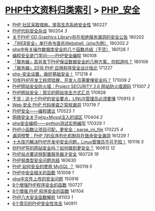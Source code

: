 [PHP中文资料归类索引](../README.md) > [PHP_安全](PHP_安全.md)
====
- [PHP 社区采取措施，提高生态系统安全性](http://jkwz.applinzi.com/ittc/7074895585507542032.html#PHP+%E7%A4%BE%E5%8C%BA%E9%87%87%E5%8F%96%E6%8E%AA%E6%96%BD%EF%BC%8C%E6%8F%90%E9%AB%98%E7%94%9F%E6%80%81%E7%B3%BB%E7%BB%9F%E5%AE%89%E5%85%A8%E6%80%A7) 180227  
- [PHP代码安全杂谈](http://jkwz.applinzi.com/ittc/7066331801339823111.html#PHP%E4%BB%A3%E7%A0%81%E5%AE%89%E5%85%A8%E6%9D%82%E8%B0%88) 180204 *3* 
- [关于PHP GD Graphics Library存在拒绝服务漏洞的安全公告](http://jkwz.applinzi.com/ittc/7065463257341363210.html#%E5%85%B3%E4%BA%8EPHP+GD+Graphics+Library%E5%AD%98%E5%9C%A8%E6%8B%92%E7%BB%9D%E6%9C%8D%E5%8A%A1%E6%BC%8F%E6%B4%9E%E7%9A%84%E5%AE%89%E5%85%A8%E5%85%AC%E5%91%8A) 180202  
- [「WEB安全」单行命令查杀Webshell（php为例）](http://jkwz.applinzi.com/ittc/7065438612462502923.html#%E3%80%8CWEB%E5%AE%89%E5%85%A8%E3%80%8D%E5%8D%95%E8%A1%8C%E5%91%BD%E4%BB%A4%E6%9F%A5%E6%9D%80Webshell%EF%BC%88php%E4%B8%BA%E4%BE%8B%EF%BC%89) 180202 *2* 
- [php中有关操作数据库安全的几个函数总结（干货）](http://jkwz.applinzi.com/ittc/7062804621989250065.html#php%E4%B8%AD%E6%9C%89%E5%85%B3%E6%93%8D%E4%BD%9C%E6%95%B0%E6%8D%AE%E5%BA%93%E5%AE%89%E5%85%A8%E7%9A%84%E5%87%A0%E4%B8%AA%E5%87%BD%E6%95%B0%E6%80%BB%E7%BB%93%EF%BC%88%E5%B9%B2%E8%B4%A7%EF%BC%89) 180126 *1* 
- [编程安全是门学问——PHP安全编程](http://jkwz.applinzi.com/ittc/7052431722522608656.html#%E7%BC%96%E7%A8%8B%E5%AE%89%E5%85%A8%E6%98%AF%E9%97%A8%E5%AD%A6%E9%97%AE%E2%80%94%E2%80%94PHP%E5%AE%89%E5%85%A8%E7%BC%96%E7%A8%8B) 180108  
- [「服务器」高并发下PHP保证数据安全的几种方案，你知道吗？](http://jkwz.applinzi.com/ittc/7055491684324869131.html#%E3%80%8C%E6%9C%8D%E5%8A%A1%E5%99%A8%E3%80%8D%E9%AB%98%E5%B9%B6%E5%8F%91%E4%B8%8BPHP%E4%BF%9D%E8%AF%81%E6%95%B0%E6%8D%AE%E5%AE%89%E5%85%A8%E7%9A%84%E5%87%A0%E7%A7%8D%E6%96%B9%E6%A1%88%EF%BC%8C%E4%BD%A0%E7%9F%A5%E9%81%93%E5%90%97%EF%BC%9F) 180106  
- [「服务器」2018 PHP 应用程序安全设计指北](http://jkwz.applinzi.com/ittc/7051683347439289361.html#%E3%80%8C%E6%9C%8D%E5%8A%A1%E5%99%A8%E3%80%8D2018+PHP+%E5%BA%94%E7%94%A8%E7%A8%8B%E5%BA%8F%E5%AE%89%E5%85%A8%E8%AE%BE%E8%AE%A1%E6%8C%87%E5%8C%97) 171227  
- [php-安全设置，做好基础安全！](http://jkwz.applinzi.com/ittc/7048537878001353745.html#php-%E5%AE%89%E5%85%A8%E8%AE%BE%E7%BD%AE%EF%BC%8C%E5%81%9A%E5%A5%BD%E5%9F%BA%E7%A1%80%E5%AE%89%E5%85%A8%EF%BC%81) 171218 *4* 
- [10年PHP开发工程师猛醒，开发人员需要懂安全吗？](http://jkwz.applinzi.com/ittc/7022402363468547088.html#10%E5%B9%B4PHP%E5%BC%80%E5%8F%91%E5%B7%A5%E7%A8%8B%E5%B8%88%E7%8C%9B%E9%86%92%EF%BC%8C%E5%BC%80%E5%8F%91%E4%BA%BA%E5%91%98%E9%9C%80%E8%A6%81%E6%87%82%E5%AE%89%E5%85%A8%E5%90%97%EF%BC%9F) 171009 *2* 
- [PHP网站安全防火墙：Project SECURITY 2.6 网站防火墙源码](http://jkwz.applinzi.com/ittc/7021774127696970769.html#PHP%E7%BD%91%E7%AB%99%E5%AE%89%E5%85%A8%E9%98%B2%E7%81%AB%E5%A2%99%EF%BC%9AProject+SECURITY+2.6+%E7%BD%91%E7%AB%99%E9%98%B2%E7%81%AB%E5%A2%99%E6%BA%90%E7%A0%81) 171007 *2* 
- [PHP网站安全｜常见的网站攻击方式汇总](http://jkwz.applinzi.com/ittc/7018507698784699409.html#PHP%E7%BD%91%E7%AB%99%E5%AE%89%E5%85%A8%EF%BD%9C%E5%B8%B8%E8%A7%81%E7%9A%84%E7%BD%91%E7%AB%99%E6%94%BB%E5%87%BB%E6%96%B9%E5%BC%8F%E6%B1%87%E6%80%BB) 170928  
- [干货｜这十个PHP的安全要点，LINUX管理员必须要懂](http://jkwz.applinzi.com/ittc/7012846011809268753.html#%E5%B9%B2%E8%B4%A7%EF%BD%9C%E8%BF%99%E5%8D%81%E4%B8%AAPHP%E7%9A%84%E5%AE%89%E5%85%A8%E8%A6%81%E7%82%B9%EF%BC%8CLINUX%E7%AE%A1%E7%90%86%E5%91%98%E5%BF%85%E9%A1%BB%E8%A6%81%E6%87%82) 170913 *3* 
- [Web 安全 PHP 代码审查之常规漏洞](http://jkwz.applinzi.com/ittc/6991961802010002448.html#Web+%E5%AE%89%E5%85%A8+PHP+%E4%BB%A3%E7%A0%81%E5%AE%A1%E6%9F%A5%E4%B9%8B%E5%B8%B8%E8%A7%84%E6%BC%8F%E6%B4%9E) 170719 *7* 
- [PHP安全——编程建议](http://jkwz.applinzi.com/ittc/6970874277967430661.html#PHP%E5%AE%89%E5%85%A8%E2%80%94%E2%80%94%E7%BC%96%E7%A8%8B%E5%BB%BA%E8%AE%AE) 170523 *1* 
- [网络安全关于php+Mysql注入的误区](http://jkwz.applinzi.com/ittc/6952561739597087749.html#%E7%BD%91%E7%BB%9C%E5%AE%89%E5%85%A8%E5%85%B3%E4%BA%8Ephp%2BMysql%E6%B3%A8%E5%85%A5%E7%9A%84%E8%AF%AF%E5%8C%BA) 170404 *2* 
- [php安全编程——python测试实例编写](http://jkwz.applinzi.com/ittc/6950382029924467716.html#php%E5%AE%89%E5%85%A8%E7%BC%96%E7%A8%8B%E2%80%94%E2%80%94python%E6%B5%8B%E8%AF%95%E5%AE%9E%E4%BE%8B%E7%BC%96%E5%86%99) 170329 *1* 
- [PHP小函数让项目可配，更安全：parse_ini_file](http://jkwz.applinzi.com/ittc/6938695100761900037.html#PHP%E5%B0%8F%E5%87%BD%E6%95%B0%E8%AE%A9%E9%A1%B9%E7%9B%AE%E5%8F%AF%E9%85%8D%EF%BC%8C%E6%9B%B4%E5%AE%89%E5%85%A8%EF%BC%9Aparse_ini_file) 170225 *4* 
- [漏洞预警：PHP 7的反序列化机制存在致命安全漏洞](http://jkwz.applinzi.com/ittc/6917018627303015428.html#%E6%BC%8F%E6%B4%9E%E9%A2%84%E8%AD%A6%EF%BC%9APHP+7%E7%9A%84%E5%8F%8D%E5%BA%8F%E5%88%97%E5%8C%96%E6%9C%BA%E5%88%B6%E5%AD%98%E5%9C%A8%E8%87%B4%E5%91%BD%E5%AE%89%E5%85%A8%E6%BC%8F%E6%B4%9E) 161229 *1* 
- [十大技巧解决PHP开发中安全问题，Linux管理员不可不知！](http://jkwz.applinzi.com/ittc/6901154259503940613.html#%E5%8D%81%E5%A4%A7%E6%8A%80%E5%B7%A7%E8%A7%A3%E5%86%B3PHP%E5%BC%80%E5%8F%91%E4%B8%AD%E5%AE%89%E5%85%A8%E9%97%AE%E9%A2%98%EF%BC%8CLinux%E7%AE%A1%E7%90%86%E5%91%98%E4%B8%8D%E5%8F%AF%E4%B8%8D%E7%9F%A5%EF%BC%81) 161116 *5* 
- [你PHP写的网站安全吗？如何做到更安全？](http://jkwz.applinzi.com/ittc/6865545356217156613.html#%E4%BD%A0PHP%E5%86%99%E7%9A%84%E7%BD%91%E7%AB%99%E5%AE%89%E5%85%A8%E5%90%97%EF%BC%9F%E5%A6%82%E4%BD%95%E5%81%9A%E5%88%B0%E6%9B%B4%E5%AE%89%E5%85%A8%EF%BC%9F) 160812 *12* 
- [PHP站点要这样配置服务器才安全](http://jkwz.applinzi.com/ittc/6860219521398473732.html#PHP%E7%AB%99%E7%82%B9%E8%A6%81%E8%BF%99%E6%A0%B7%E9%85%8D%E7%BD%AE%E6%9C%8D%E5%8A%A1%E5%99%A8%E6%89%8D%E5%AE%89%E5%85%A8) 160729 *19* 
- [PHP弱类型安全问题总结](http://jkwz.applinzi.com/ittc/6849446798871233541.html#PHP%E5%BC%B1%E7%B1%BB%E5%9E%8B%E5%AE%89%E5%85%A8%E9%97%AE%E9%A2%98%E6%80%BB%E7%BB%93) 160630  
- [PHP 如何安全的使用 MySQL ？](http://jkwz.applinzi.com/ittc/6788993785275089924.html#PHP+%E5%A6%82%E4%BD%95%E5%AE%89%E5%85%A8%E7%9A%84%E4%BD%BF%E7%94%A8+MySQL+%EF%BC%9F) 160119 *5* 
- [PHP中安全相关的函数](http://jkwz.applinzi.com/ittc/6750825151013258245.html#PHP%E4%B8%AD%E5%AE%89%E5%85%A8%E7%9B%B8%E5%85%B3%E7%9A%84%E5%87%BD%E6%95%B0) 151008 *1* 
- [php中文件上传的安全问题](http://jkwz.applinzi.com/ittc/6742549191416792068.html#php%E4%B8%AD%E6%96%87%E4%BB%B6%E4%B8%8A%E4%BC%A0%E7%9A%84%E5%AE%89%E5%85%A8%E9%97%AE%E9%A2%98) 150916  
- [8个增强PHP程序安全的函数](http://jkwz.applinzi.com/ittc/547650615321139268.html#8%E4%B8%AA%E5%A2%9E%E5%BC%BAPHP%E7%A8%8B%E5%BA%8F%E5%AE%89%E5%85%A8%E7%9A%84%E5%87%BD%E6%95%B0) 150727  
- [8个增强 PHP 程序安全的函数](http://jkwz.applinzi.com/ittc/547650611377024255.html#8%E4%B8%AA%E5%A2%9E%E5%BC%BA+PHP+%E7%A8%8B%E5%BA%8F%E5%AE%89%E5%85%A8%E7%9A%84%E5%87%BD%E6%95%B0) 141104  
- [PHP八大安全函数解析](http://jkwz.applinzi.com/ittc/547650611380187951.html#PHP%E5%85%AB%E5%A4%A7%E5%AE%89%E5%85%A8%E5%87%BD%E6%95%B0%E8%A7%A3%E6%9E%90) 141103 *1* 
- [6个常见的PHP安全性攻击](http://jkwz.applinzi.com/ittc/547650611374455015.html#6%E4%B8%AA%E5%B8%B8%E8%A7%81%E7%9A%84PHP%E5%AE%89%E5%85%A8%E6%80%A7%E6%94%BB%E5%87%BB) 140911  
